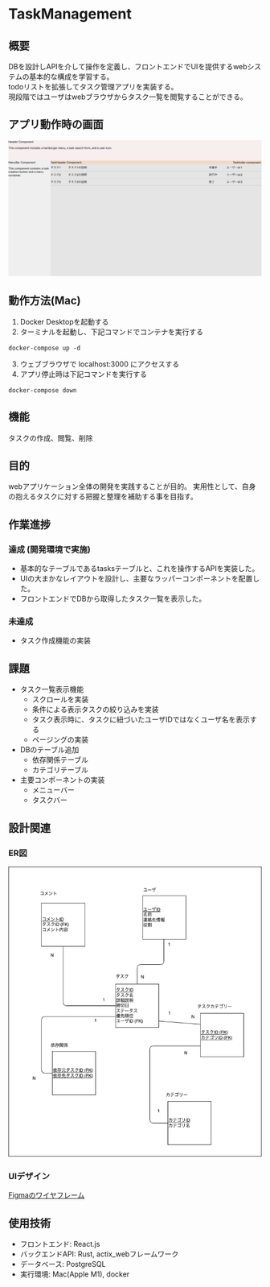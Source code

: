 # TaskManagement
## 概要
DBを設計しAPIを介して操作を定義し、フロントエンドでUIを提供するwebシステムの基本的な構成を学習する。  
todoリストを拡張してタスク管理アプリを実装する。  
現段階ではユーザはwebブラウザからタスク一覧を閲覧することができる。

## アプリ動作時の画面
![UI](images/screen_image.png)

## 動作方法(Mac)
1. Docker Desktopを起動する
2. ターミナルを起動し、下記コマンドでコンテナを実行する
```
docker-compose up -d
```
3. ウェブブラウザで localhost:3000 にアクセスする
4. アプリ停止時は下記コマンドを実行する
```
docker-compose down
```

## 機能
タスクの作成、閲覧、削除

## 目的
webアプリケーション全体の開発を実践することが目的。
実用性として、自身の抱えるタスクに対する把握と整理を補助する事を目指す。

## 作業進捗
### 達成 (開発環境で実施)
- 基本的なテーブルであるtasksテーブルと、これを操作するAPIを実装した。
- UIの大まかなレイアウトを設計し、主要なラッパーコンポーネントを配置した。
- フロントエンドでDBから取得したタスク一覧を表示した。

### 未達成
- タスク作成機能の実装

## 課題
- タスク一覧表示機能
  - スクロールを実装
  - 条件による表示タスクの絞り込みを実装
  - タスク表示時に、タスクに紐づいたユーザIDではなくユーザ名を表示する
  - ページングの実装
- DBのテーブル追加
  - 依存関係テーブル
  - カテゴリテーブル
- 主要コンポーネントの実装
  - メニューバー
  - タスクバー

## 設計関連
### ER図
![ER図](images/er_diagram.png)
### UIデザイン
[Figmaのワイヤフレーム](https://www.figma.com/file/KLKgshqxkwzqKdocatzcuk/TaskManagement?type=design&node-id=0%3A1&mode=design&t=yIbG52c6E4qEUE8r-1)

## 使用技術
- フロントエンド: React.js
- バックエンドAPI: Rust, actix_webフレームワーク
- データベース: PostgreSQL
- 実行環境: Mac(Apple M1), docker
